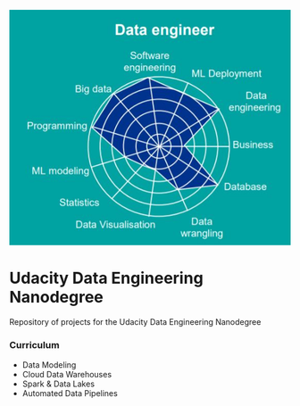 ![](/art/data-engineer-web.png?raw=true)


# Udacity Data Engineering Nanodegree
Repository of projects for the Udacity Data Engineering Nanodegree

### Curriculum

* Data Modeling
* Cloud Data Warehouses
* Spark & Data Lakes
* Automated Data Pipelines
